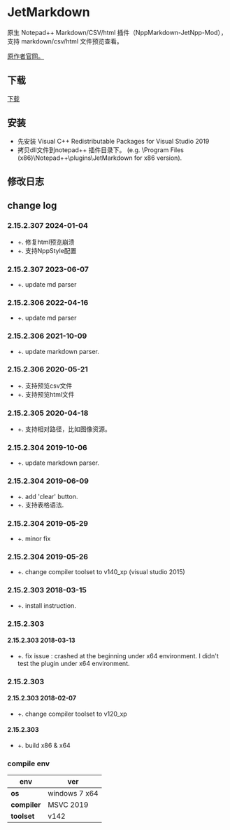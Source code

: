 ﻿# JetMarkdown
原生 Notepad++ Markdown/CSV/html 插件（NppMarkdown-JetNpp-Mod），支持 markdown/csv/html 文件预览查看。

[原作者官网。](https://github.com/gclxry/NppMarkdown)

## 下载

[下载](https://github.com/JetNpp/JetMarkdown/tree/master/bin "Release")

## 安装
- 先安装 Visual C++ Redistributable Packages for Visual Studio 2019
- 拷贝dll文件到notepad++ 插件目录下。 (e.g. \Program Files (x86)\Notepad++\plugins\JetMarkdown for x86 version).

## 修改日志
## change log

### 2.15.2.307 2024-01-04
- +. 修复html预览崩溃
- +. 支持NppStyle配置

### 2.15.2.307 2023-06-07
- +. update md parser

### 2.15.2.306 2022-04-16
- +. update md parser

### 2.15.2.306 2021-10-09
- +. update markdown parser.

### 2.15.2.306 2020-05-21
- +. 支持预览csv文件
- +. 支持预览html文件

### 2.15.2.305 2020-04-18
- +. 支持相对路径，比如图像资源。

### 2.15.2.304 2019-10-06
- +. update markdown parser.

### 2.15.2.304 2019-06-09
- +. add 'clear' button.
- +. 支持表格语法.

### 2.15.2.304 2019-05-29
- +. minor fix

### 2.15.2.304 2019-05-26
- +. change compiler toolset to v140_xp (visual studio 2015)

### 2.15.2.303 2018-03-15
- +. install instruction.

### 2.15.2.303
#### 2.15.2.303 2018-03-13
- +. fix issue : crashed at the beginning under x64 environment. I didn't test the plugin under x64 environment.

### 2.15.2.303
#### 2.15.2.303 2018-02-07
- +. change compiler toolset to v120_xp

#### 2.15.2.303
- +. build x86 & x64

### compile env
|env   | ver|
| - | - |
|__os__|windows 7 x64|
|__compiler__|MSVC 2019|
|__toolset__|v142|
